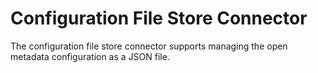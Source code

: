 <!-- SPDX-License-Identifier: Apache-2.0 -->
  
# Configuration File Store Connector

The configuration file store connector supports managing the
open metadata configuration as a JSON file.